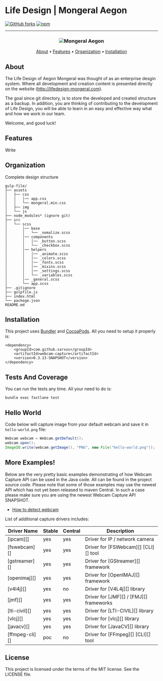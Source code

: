 # Life Design | Mongeral Aegon

[![GitHub forks](https://img.shields.io/github/forks/rafaeltorres89/tvt-mg-ds.svg)](https://github.com/rafaeltorres89/tvt-mg-ds/network)
[![npm](https://img.shields.io/npm/v/npm.svg)](https://github.com/rafaeltorres89/tvt-mg-ds/npm)

-------

<h3 align="center">
  <img src="https://madstyle.mongeralaegon.com.br/assets/app/css/img/site/global/mongeral-aegon-logo-site.png" alt="Mongeral Aegon" />
</h3>

<p align="center">
    <a href="#about">About</a> &bull;
    <a href="#features">Features</a> &bull;
    <a href="#organization">Organization</a> &bull;
    <a href="#installation">Installation</a>
</p>

## About

The Life Design of Aegon Mongeral was thought of as an enterprise desgin system. Where all development and creation content is presented directly on the website (http://lifedesign-mongeral.com).

The goal since git directory, is to store the developed and created structure as a backup. In addition, you are thinking of contributing to the development of Life Design, you will be able to learn in an easy and effective way what and how we work in our team.

Welcome, and good luck!



## Features

Write



## Organization

Complete design structure

```
gulp-file/
├── assets
│   ├── css
│   │   │── app.css
│   │   └── mongeral.min.css
│   ├── img
│   └── js
├── node_modules* (ignore git)
├── src
│   └── scss
│       │── base
│       │   └── _nomalize.scss
│       │── components
│       │   │── _button.scss
│       │   └── _checkbox.scss
│       │── helpers
│       │   │── _animate.scss
│       │   │── _colors.scss
│       │   │── _fonts.scss
│       │   │── _mixins.scss
│       │   │── _settings.scss
│       │   └── _variables.scss
│       │── _general.scss
│       └── app.scss
├── .gitignore
├── gulpfile.js
├── index.html
└── packege.json
README.md
```



## Installation

This project uses [Bundler](http://bundler.io) and [CocoaPods](https://cocoapods.org). All you need to setup it properly is:
```
<dependency>
	<groupId>com.github.sarxos</groupId>
	<artifactId>webcam-capture</artifactId>
	<version>0.3.13-SNAPSHOT</version>
</dependency>
```

## Tests And Coverage

You can run the tests any time. All your need to do is:
```
bundle exec fastlane test
```

## Hello World

Code below will capture image from your default webcam and save it in ```hello-world.png``` file:

```java
Webcam webcam = Webcam.getDefault();
webcam.open();
ImageIO.write(webcam.getImage(), "PNG", new File("hello-world.png"));
```

## More Examples!

Below are the very pretty basic examples demonstrating of how Webcam Capture API can be used in the Java code. All can be found in the project source code. Please note that some of those examples may use the newest API which has not yet been released to maven Central. In such a case please make sure you are using the newest Webcam Capture API SNAPSHOT.

* [How to detect webcam](https://github.com/sarxos/webcam-capture/blob/master/webcam-capture/src/example/java/DetectWebcamExample.java)

List of additional capture drivers includes:

| Driver Name     | Stable | Central | Description                             |
|-----------------|--------|---------|-----------------------------------------|
| [ipcam][]       | yes    | yes     | Driver for IP / network camera          |
| [fswebcam][]    | yes    | yes     | Driver for [FSWebcam][] [CLI][] tool    |
| [gstreamer][]   | yes    | yes     | Driver for [GStreamer][] framework      |
| [openimaj][]    | yes    | yes     | Driver for [OpenIMAJ][] framework       |
| [v4l4j][]       | yes    | no      | Driver for [V4L4j][] library            |
| [jmf][]         | yes    | yes     | Driver for [JMF][] / [FMJ][] frameworks |
| [lti-civil][]   | yes    | yes     | Driver for [LTI-CIVIL][] library        |
| [vlcj][]        | yes    | yes     | Driver for [vlcj][] library             |
| [javacv][]      | yes    | yes     | Driver for [JavaCV][] library           |
| [ffmpeg-cli][]  | poc    | no      | Driver for [FFmpeg][] [CLI][] tool      |

## License
This project is licensed under the terms of the MIT license. See the LICENSE file.
